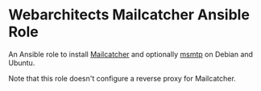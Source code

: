 # Webarchitects Mailcatcher Ansible Role

An Ansible role to install [Mailcatcher](https://mailcatcher.me/) and optionally [msmtp](https://marlam.de/msmtp/) on Debian and Ubuntu.

Note that this role doesn't configure a reverse proxy for Mailcatcher.
